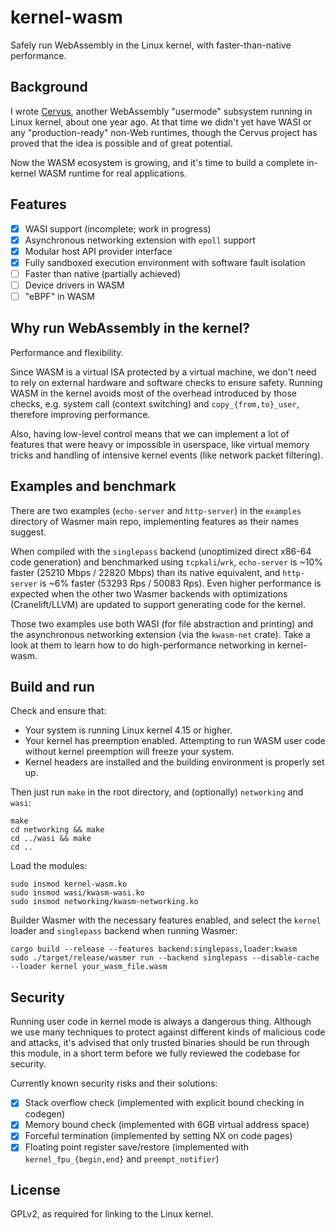 # kernel-wasm

Safely run WebAssembly in the Linux kernel, with faster-than-native performance.

## Background

I wrote [Cervus](https://github.com/cervus-v/cervus), another WebAssembly "usermode" subsystem running in Linux kernel, about one year ago. At that time we didn't yet have WASI or any "production-ready" non-Web runtimes, though the Cervus project has proved that the idea is possible and of great potential.

Now the WASM ecosystem is growing, and it's time to build a complete in-kernel WASM runtime for real applications.

## Features

- [x] WASI support (incomplete; work in progress)
- [x] Asynchronous networking extension with `epoll` support
- [x] Modular host API provider interface
- [x] Fully sandboxed execution environment with software fault isolation
- [ ] Faster than native (partially achieved)
- [ ] Device drivers in WASM
- [ ] "eBPF" in WASM

## Why run WebAssembly in the kernel?

Performance and flexibility.

Since WASM is a virtual ISA protected by a virtual machine, we don't need to rely on external hardware and software checks to ensure safety. Running WASM in the kernel avoids most of the overhead introduced by those checks, e.g. system call (context switching) and `copy_{from,to}_user`, therefore improving performance.

Also, having low-level control means that we can implement a lot of features that were heavy or impossible in userspace, like virtual memory tricks and handling of intensive kernel events (like network packet filtering).

## Examples and benchmark

There are two examples (`echo-server` and `http-server`) in the `examples` directory of Wasmer main repo, implementing features as their names suggest.

When compiled with the `singlepass` backend (unoptimized direct x86-64 code generation) and benchmarked using `tcpkali`/`wrk`, `echo-server` is ~10% faster (25210 Mbps / 22820 Mbps) than its native equivalent, and `http-server` is ~6% faster (53293 Rps / 50083 Rps). Even higher performance is expected when the other two Wasmer backends with optimizations (Cranelift/LLVM) are updated to support generating code for the kernel.

Those two examples use both WASI (for file abstraction and printing) and the asynchronous networking extension (via the `kwasm-net` crate). Take a look at them to learn how to do high-performance networking in kernel-wasm.

## Build and run

Check and ensure that:

- Your system is running Linux kernel 4.15 or higher.
- Your kernel has preemption enabled. Attempting to run WASM user code without kernel preemption will freeze your system.
- Kernel headers are installed and the building environment is properly set up.

Then just run `make` in the root directory, and (optionally) `networking` and `wasi`:

```
make
cd networking && make
cd ../wasi && make
cd ..
```

Load the modules:

```
sudo insmod kernel-wasm.ko
sudo insmod wasi/kwasm-wasi.ko
sudo insmod networking/kwasm-networking.ko
```

Builder Wasmer with the necessary features enabled, and select the `kernel` loader and `singlepass` backend when running Wasmer:

```
cargo build --release --features backend:singlepass,loader:kwasm
sudo ./target/release/wasmer run --backend singlepass --disable-cache --loader kernel your_wasm_file.wasm
```

## Security

Running user code in kernel mode is always a dangerous thing. Although we use many techniques to protect against different kinds of malicious code and attacks, it's advised that only trusted binaries should be run through this module, in a short term before we fully reviewed the codebase for security.

Currently known security risks and their solutions:

- [x] Stack overflow check (implemented with explicit bound checking in codegen)
- [x] Memory bound check (implemented with 6GB virtual address space)
- [x] Forceful termination (implemented by setting NX on code pages)
- [x] Floating point register save/restore (implemented with `kernel_fpu_{begin,end}` and `preempt_notifier`)

## License

GPLv2, as required for linking to the Linux kernel.
